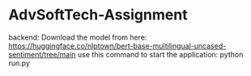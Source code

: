 # AdvSoftTech-Assignment

backend:
Download the model from here: https://huggingface.co/nlptown/bert-base-multilingual-uncased-sentiment/tree/main
use this command to start the application: python run.py
